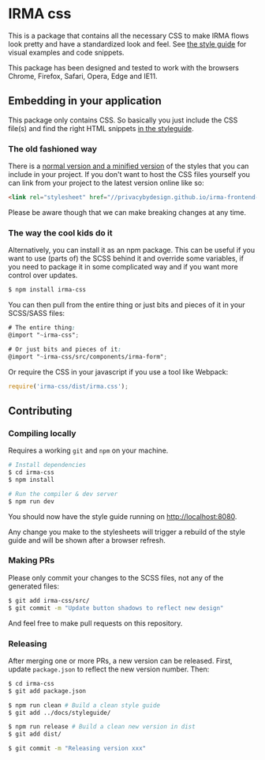 # IRMA css

This is a package that contains all the necessary CSS to make IRMA flows look
pretty and have a standardized look and feel. See
[the style guide](https://privacybydesign.github.io/irma-frontend-packages/styleguide)
for visual examples and code snippets.

This package has been designed and tested to work with the browsers Chrome,
Firefox, Safari, Opera, Edge and IE11.

## Embedding in your application

This package only contains CSS. So basically you just include the CSS file(s)
and find the right HTML snippets [in the styleguide](https://privacybydesign.github.io/irma-frontend-packages/styleguide/section-examples.html).

### The old fashioned way

There is a [normal version and a minified version](https://github.com/privacybydesign/irma-frontend-packages/tree/master/dist)
of the styles that you can include in your project. If you don't want to host
the CSS files yourself you can link from your project to the latest version
online like so:

```html
<link rel="stylesheet" href="//privacybydesign.github.io/irma-frontend-packages/styleguide/irma.css" />
```

Please be aware though that we can make breaking changes at any time.

### The way the cool kids do it

Alternatively, you can install it as an npm package. This can be useful if you
want to use (parts of) the SCSS behind it and override some variables, if you
need to package it in some complicated way and if you want more control over
updates.

```bash
$ npm install irma-css
```

You can then pull from the entire thing or just bits and pieces of it in your
SCSS/SASS files:

```scss
# The entire thing:
@import "~irma-css";

# Or just bits and pieces of it:
@import "~irma-css/src/components/irma-form";
```

Or require the CSS in your javascript if you use a tool like Webpack:

```javascript
require('irma-css/dist/irma.css');
```

## Contributing

### Compiling locally

Requires a working `git` and `npm` on your machine.

```bash
# Install dependencies
$ cd irma-css
$ npm install

# Run the compiler & dev server
$ npm run dev
```

You should now have the style guide running on
[http://localhost:8080](http://localhost:8080).

Any change you make to the stylesheets will trigger a rebuild of the style guide
and will be shown after a browser refresh.

### Making PRs

Please only commit your changes to the SCSS files, not any of the generated
files:

```bash
$ git add irma-css/src/
$ git commit -m "Update button shadows to reflect new design"
```

And feel free to make pull requests on this repository.

### Releasing

After merging one or more PRs, a new version can be released. First, update
`package.json` to reflect the new version number. Then:

```bash
$ cd irma-css
$ git add package.json

$ npm run clean # Build a clean style guide
$ git add ../docs/styleguide/

$ npm run release # Build a clean new version in dist
$ git add dist/

$ git commit -m "Releasing version xxx"
```
